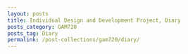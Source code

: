 ```yaml
---
layout: posts
title: Individual Design and Development Project, Diary
posts_category: GAM720
posts_tag: Diary
permalink: /post-collections/gam720/diary/
---
```


